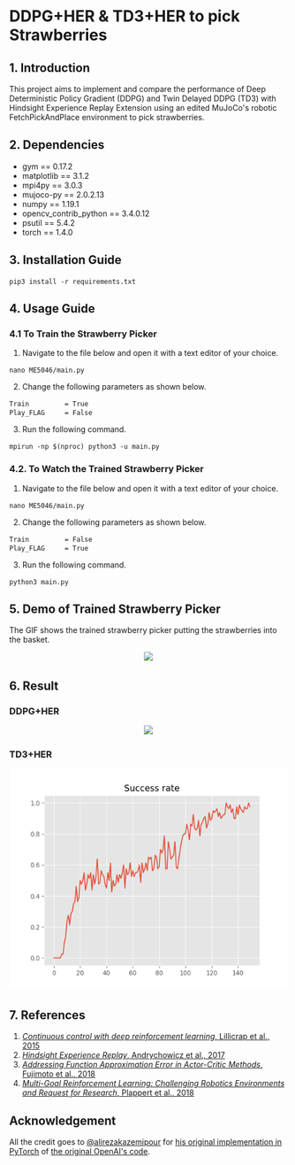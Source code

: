 # DDPG+HER & TD3+HER to pick Strawberries

## 1. Introduction
This project aims to implement and compare the performance of Deep Deterministic Policy Gradient (DDPG) and Twin Delayed DDPG (TD3) with Hindsight Experience Replay Extension using an edited  MuJoCo's robotic FetchPickAndPlace environment to pick strawberries.

## 2. Dependencies  
- gym == 0.17.2  
- matplotlib == 3.1.2  
- mpi4py == 3.0.3  
- mujoco-py == 2.0.2.13  
- numpy == 1.19.1  
- opencv_contrib_python == 3.4.0.12  
- psutil == 5.4.2  
- torch == 1.4.0  

## 3. Installation Guide
```shell
pip3 install -r requirements.txt
```

## 4. Usage Guide

### 4.1 To Train the Strawberry Picker
1. Navigate to the file below and open it with a text editor of your choice.
```shell
nano ME5046/main.py
```
2. Change the following parameters as shown below.
```shell
Train         = True
Play_FLAG     = False 
```
3. Run the following command.
```shell
mpirun -np $(nproc) python3 -u main.py
```

### 4.2. To Watch the Trained Strawberry Picker
1. Navigate to the file below and open it with a text editor of your choice.
```shell
nano ME5046/main.py
```
2. Change the following parameters as shown below.
```shell
Train         = False
Play_FLAG     = True 
```
3. Run the following command.
```shell
python3 main.py
```

## 5. Demo of Trained Strawberry Picker
The GIF shows the trained strawberry picker putting the strawberries into the basket.
<p align="center">
  <img src="Demo/FetchPickAndPlace.gif" height=250>
</p>  


## 6. Result
### DDPG+HER
<p align="center">
  <img src="Result/DDPG_Fetch_PickandPlace.png" height=400>
</p>

### TD3+HER
<p align="center">
  <img src="Result/TD3_Fetch_PickandPlace.png" height=400>
</p>

## 7. References
1. [_Continuous control with deep reinforcement learning_, Lillicrap et al., 2015](https://arxiv.org/abs/1509.02971)  
2. [_Hindsight Experience Replay_, Andrychowicz et al., 2017](https://arxiv.org/abs/1707.01495)
3. [_Addressing Function Approximation Error in Actor-Critic Methods_, Fujimoto et al., 2018](https://arxiv.org/pdf/1802.09477.pdf)
4. [_Multi-Goal Reinforcement Learning: Challenging Robotics Environments and Request for Research_, Plappert et al., 2018](https://arxiv.org/abs/1802.09464)  
## Acknowledgement
All the credit goes to [@alirezakazemipour](https://github.com/alirezakazemipour) for [his original implementation in PyTorch](https://github.com/alirezakazemipour/DDPG-HER) of [the original OpenAI's code](https://github.com/openai/baselines/tree/master/baselines/her).  

